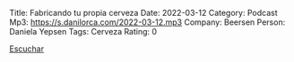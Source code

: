 Title: Fabricando tu propia cerveza
Date: 2022-03-12
Category: Podcast
Mp3: https://s.danilorca.com/2022-03-12.mp3
Company: Beersen
Person: Daniela Yepsen
Tags: Cerveza
Rating: 0

<a href="https://s.danilorca.com/2022-03-12.mp3" type="audio/mpeg">
Escuchar
</a>
